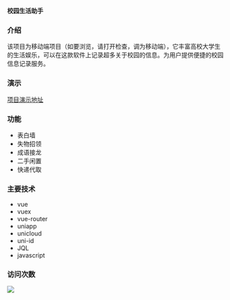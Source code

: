  **校园生活助手**
### 介绍
该项目为移动端项目（如要浏览，请打开检查，调为移动端），它丰富高校大学生的生活娱乐，可以在这款软件上记录超多关于校园的信息。为用户提供便捷的校园信息记录服务。
### 演示 
[项目演示地址](http://static-ab7b047f-4f41-46b9-b4be-f60dc317037a.bspapp.com)
### 功能
- 表白墙
- 失物招领
- 成语接龙
- 二手闲置
- 快递代取
 

### 主要技术
- vue
- vuex
- vue-router
- uniapp
- unicloud
- uni-id
- JQL
- javascript
 
### 访问次数

![]( https://visitor-badge.glitch.me/badge?page_id=<huanglongguischool>)
